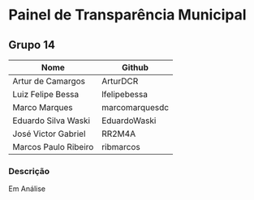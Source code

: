# Painel de Transparência Municipal

## Grupo 14
| Nome                | Github              |
|---------------------|---------------------|
| Artur de Camargos   | ArturDCR            |
| Luiz Felipe Bessa   | lfelipebessa        |
| Marco Marques       | marcomarquesdc      |
| Eduardo Silva Waski | EduardoWaski        |
| José Victor Gabriel | RR2M4A              |
| Marcos Paulo Ribeiro| ribmarcos           |

### Descrição

Em Análise

